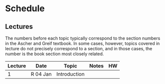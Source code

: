 # Schedule

## Lectures

The numbers before each topic typically correspond to the section numbers in the Ascher and Greif textbook. In some cases, however, topics covered in lecture do not precisely correspond to a section, and in those cases, the number is the book section most closely related.

| Lecture | Date     | Topic        | Notes | HW |
| -- | --------- | ------------ | ----- | -- |
|1   | R 04 Jan  | Introduction |       |    |   |

